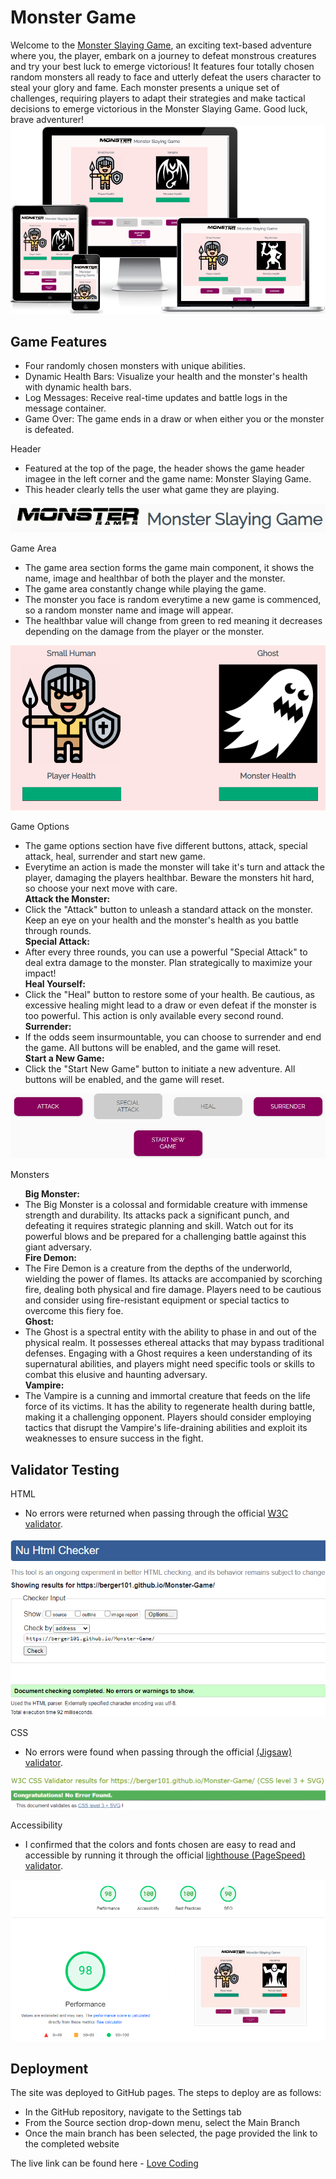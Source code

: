 # Monster Game

Welcome to the <a href="https://berger101.github.io/Monster-Game/">Monster Slaying Game</a>, an exciting text-based adventure where you, the player, embark on a journey to defeat monstrous creatures and try your best luck to emerge victorious! It features four totally chosen random monsters all ready to face and utterly defeat the users character to steal your glory and fame. Each monster presents a unique set of challenges, requiring players to adapt their strategies and make tactical decisions to emerge victorious in the Monster Slaying Game. Good luck, brave adventurer!
<img src="assets/images/amiresponsive.png">

## Game Features

<ul>
  <li>Four randomly chosen monsters with unique abilities.</li>
  <li>Dynamic Health Bars: Visualize your health and the monster's health with dynamic health bars.</li>
  <li>Log Messages: Receive real-time updates and battle logs in the message container.</li>
  <li>Game Over: The game ends in a draw or when either you or the monster is defeated.</li>
</ul>

Header
<ul> 
  <li>Featured at the top of the page, the header shows the game header imagee in the left corner and the game name: Monster Slaying Game.</li>
  <li>This header clearly tells the user what game they are playing.</li>
</ul>
<img src="assets/images/header.png">

Game Area
<ul> 
  <li>The game area section forms the game main component, it shows the name, image and healthbar of both the player and the monster.</li>
  <li>The game area constantly change while playing the game.</li>
  <li>The monster you face is random everytime a new game is commenced, so a random monster name and image will appear.</li>
  <li>The healthbar value will change from green to red meaning it decreases depending on the damage from the player or the monster.</li>
</ul>
<img src="assets/images/gamearea.png">

Game Options
<ul> 
  <li>The game options section have five different buttons, attack, special attack, heal, surrender and start new game.</li>
  <li>Everytime an action is made the monster will take it's turn and attack the player, damaging the players healthbar. Beware the monsters hit hard, so choose your next move with care.</li>
  <b>Attack the Monster:</b>
  <li>Click the "Attack" button to unleash a standard attack on the monster. Keep an eye on your health and the monster's health as you battle through rounds.</li>
  <b>Special Attack:</b>
  <li>After every three rounds, you can use a powerful "Special Attack" to deal extra damage to the monster. Plan strategically to maximize your impact!</li>
  <b>Heal Yourself:</b>
  <li>Click the "Heal" button to restore some of your health. Be cautious, as excessive healing might lead to a draw or even defeat if the monster is too powerful. This action is only available every second round.</li>
  <b>Surrender:</b>
  <li>If the odds seem insurmountable, you can choose to surrender and end the game. All buttons will be enabled, and the game will reset.</li>
  <b>Start a New Game:</b>
  <li>Click the "Start New Game" button to initiate a new adventure. All buttons will be enabled, and the game will reset.</li>
</ul>
<img src="assets/images/buttons.png">

Monsters
<ul>
  <b>Big Monster:</b>
  <li>The Big Monster is a colossal and formidable creature with immense strength and durability. Its attacks pack a significant punch, and defeating it requires strategic planning and skill. Watch out for its powerful blows and be prepared for a challenging battle against this giant adversary.</li>
  <b>Fire Demon:</b>
  <li>The Fire Demon is a creature from the depths of the underworld, wielding the power of flames. Its attacks are accompanied by scorching fire, dealing both physical and fire damage. Players need to be cautious and consider using fire-resistant equipment or special tactics to overcome this fiery foe.</li>
  <b>Ghost:</b>
  <li>The Ghost is a spectral entity with the ability to phase in and out of the physical realm. It possesses ethereal attacks that may bypass traditional defenses. Engaging with a Ghost requires a keen understanding of its supernatural abilities, and players might need specific tools or skills to combat this elusive and haunting adversary.</li>
  <b>Vampire:</b>
  <li>The Vampire is a cunning and immortal creature that feeds on the life force of its victims. It has the ability to regenerate health during battle, making it a challenging opponent. Players should consider employing tactics that disrupt the Vampire's life-draining abilities and exploit its weaknesses to ensure success in the fight.</li>
</ul>

## Validator Testing

HTML
<ul>
  <li>No errors were returned when passing through the official <a href="https://validator.w3.org/">W3C validator</a>.</li>
</ul>
<img src="assets/images/validatorhtml.png">

CSS
<ul>
  <li>No errors were found when passing through the official <a href="https://jigsaw.w3.org/css-validator/">(Jigsaw) validator</a>.</li>
</ul>
<img src="assets/images/validatorcss.png">

Accessibility
<ul>
  <li>I confirmed that the colors and fonts chosen are easy to read and accessible by running it through the official <a href="https://pagespeed.web.dev/">lighthouse (PageSpeed) validator</a>.</li>
</ul>
<img src="assets/images/lighthouse.png">

## Deployment

The site was deployed to GitHub pages. The steps to deploy are as follows:
<ul>
  <li>In the GitHub repository, navigate to the Settings tab</li>
  <li>From the Source section drop-down menu, select the Main Branch</li>
  <li>Once the main branch has been selected, the page provided the link to the completed website</li>
</ul>
The live link can be found here - <a href="https://berger101.github.io/Monster-Game/">Love Coding</a>
